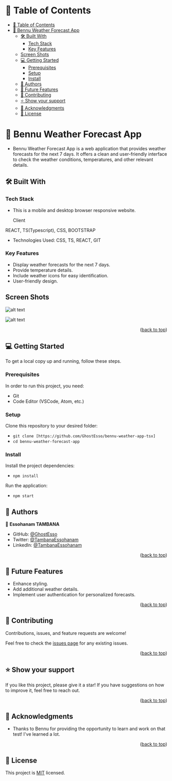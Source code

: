 # 📗 Table of Contents

- [📗 Table of Contents](#-table-of-contents)
- [📖 Bennu Weather Forecast App](#-bennu-weather-forecast-app)
  - [🛠 Built With](#-built-with)
    - [Tech Stack](#tech-stack)
    - [Key Features](#key-features)
  - [Screen Shots](#screen-shots)
  - [💻 Getting Started](#-getting-started)
    - [Prerequisites](#prerequisites)
    - [Setup](#setup)
    - [Install](#install)
  - [👥 Authors](#-authors)
  - [🔭 Future Features](#-future-features)
  - [🤝 Contributing](#-contributing)
  - [⭐️ Show your support](#️-show-your-support)
  - [🙏 Acknowledgments](#-acknowledgments)
  - [📝 License](#-license)

# 📖 Bennu Weather Forecast App <a name="about-project"></a>

- Bennu Weather Forecast App is a web application that provides weather forecasts for the next 7 days. It offers a clean and user-friendly interface to check the weather conditions, temperatures, and other relevant details.

## 🛠 Built With <a name="HTML, CSS, JS and REACT"></a>

### Tech Stack <a name="Front end (REACT)"></a>

- This is a mobile and desktop browser responsive website.

  Client
  
REACT, TS(Typescript), CSS, BOOTSTRAP
- Technologies Used: CSS, TS, REACT, GIT

### Key Features <a name="key-features"></a>

- Display weather forecasts for the next 7 days.
- Provide temperature details.
- Include weather icons for easy identification.
- User-friendly design.

<!-- LIVE DEMO -->

## Screen Shots <a name="screen-shots"></a>

![alt text](image.png)


![alt text](image-1.png)

<p align="right">(<a href="#readme-top">back to top</a>)</p>

## 💻 Getting Started <a name="getting-started"></a>

To get a local copy up and running, follow these steps.

### Prerequisites

In order to run this project, you need:

- Git
- Code Editor (VSCode, Atom, etc.)

### Setup

Clone this repository to your desired folder:

- `git clone [https://github.com/GhostEsso/bennu-weather-app-tsx]`
- `cd bennu-weather-forecast-app`

### Install

Install the project dependencies:

- `npm install`

Run the application:

- `npm start`

## 👥 Authors <a name="authors"></a>

👤 **Essohanam TAMBANA**

- GitHub: [@GhostEsso](https://github.com/GhostEsso)
- Twitter: [@TambanaEssohanam](https://twitter.com/TambanaEssohana)
- LinkedIn: [@TambanaEssohanam](https://www.linkedin.com/in/essohanam-tambana/)

<p align="right">(<a href="#readme-top">back to top</a>)</p>

## 🔭 Future Features <a name="future-features"></a>

- Enhance styling.
- Add additional weather details.
- Implement user authentication for personalized forecasts.

<p align="right">(<a href="#readme-top">back to top</a>)</p>

## 🤝 Contributing <a name="contributing"></a>

Contributions, issues, and feature requests are welcome!

Feel free to check the [issues page](#) for any existing issues.

<p align="right">(<a href="#readme-top">back to top</a>)</p>

## ⭐️ Show your support <a name="support"></a>

If you like this project, please give it a star! If you have suggestions on how to improve it, feel free to reach out.

<p align="right">(<a href="#readme-top">back to top</a>)</p>

## 🙏 Acknowledgments <a name="acknowledgements"></a>

- Thanks to Bennu for providing the opportunity to learn and work on that test! I've learned a lot.

<p align="right">(<a href="#readme-top">back to top</a>)</p>

## 📝 License <a name="license"></a>

This project is [MIT](./LICENSE) licensed.
